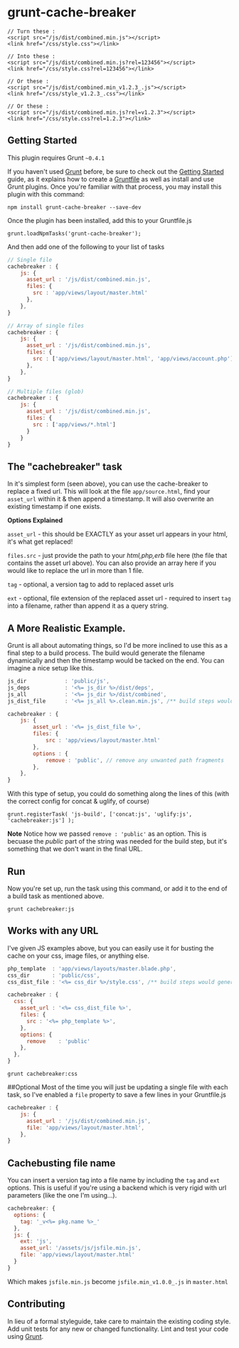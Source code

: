 # grunt-cache-breaker


    // Turn these :
    <script src="/js/dist/combined.min.js"></script>
    <link href="/css/style.css"></link>

    // Into these :
    <script src="/js/dist/combined.min.js?rel=123456"></script>
    <link href="/css/style.css?rel=123456"></link>

    // Or these :
    <script src="/js/dist/combined.min_v1.2.3_.js"></script>
    <link href="/css/style_v1.2.3_.css"></link>

    // Or these :
    <script src="/js/dist/combined.min.js?rel=v1.2.3"></script>
    <link href="/css/style.css?rel=1.2.3"></link>


## Getting Started
This plugin requires Grunt `~0.4.1`

If you haven't used [Grunt](http://gruntjs.com/) before, be sure to check out the [Getting Started](http://gruntjs.com/getting-started) guide, as it explains how to create a [Gruntfile](http://gruntjs.com/sample-gruntfile) as well as install and use Grunt plugins. Once you're familiar with that process, you may install this plugin with this command:

```shell
npm install grunt-cache-breaker --save-dev
```
Once the plugin has been installed, add this to your Gruntfile.js

    grunt.loadNpmTasks('grunt-cache-breaker');

And then add one of the following to your list of tasks

```js
// Single file
cachebreaker : {
    js: {
      asset_url : '/js/dist/combined.min.js',
      files: {
        src : 'app/views/layout/master.html'
      },
    },
}
```
```js
// Array of single files
cachebreaker : {
    js: {
      asset_url : '/js/dist/combined.min.js',
      files: {
        src : ['app/views/layout/master.html', 'app/views/account.php']
      },
    },
}
```
```js
// Multiple files (glob)
cachebreaker : {
    js: {
      asset_url : '/js/dist/combined.min.js',
      files: {
        src : ['app/views/*.html']
      }
    }
}
```
## The "cachebreaker" task
In it's simplest form (seen above), you can use the cache-breaker to replace a fixed url. This will look at the file `app/source.html`, find your `asset_url` within it & then append a timestamp. It will also overwrite an existing timestamp if one exists.


**Options Explained**

`asset_url` - this should be EXACTLY as your asset url appears in your html, it's what get replaced!

`files.src` - just provide the path to your *html,php,erb* file here (the file that contains the asset url above). You can also provide an array here if you would like to replace the url in more than 1 file.

`tag` - optional, a version tag to add to replaced asset urls

`ext` - optional, file extension of the replaced asset url - required to insert `tag` into a filename, rather than append it as a query string.

## A More Realistic Example.
Grunt is all about automating things, so I'd be more inclined to use this as a final step to a build process. The build would generate the filename dynamically and then the timestamp would be tacked on the end. You can imagine a nice setup like this.

```js
js_dir            : 'public/js',
js_deps           : '<%= js_dir %>/dist/deps',
js_all            : '<%= js_dir %>/dist/combined',
js_dist_file      : '<%= js_all %>.clean.min.js', /** build steps would generate this file **/

cachebreaker : {
    js: {
        asset_url : '<%= js_dist_file %>',
        files: {
            src : 'app/views/layout/master.html'
        },
        options : {
            remove : 'public', // remove any unwanted path fragments
        },
    },
}
```

With this type of setup, you could do something along the lines of this (with the correct config for concat & uglify, of course)

```shell
grunt.registerTask( 'js-build', ['concat:js', 'uglify:js', 'cachebreaker:js'] );
```

**Note**
Notice how we passed `remove : 'public'` as an option. This is becuase the *public* part of the string was needed for the build step, but it's something that we don't want in the final URL.

## Run
Now you're set up, run the task using this command, or add it to the end of a build task as mentioned above.

    grunt cachebreaker:js

## Works with any URL
I've given JS examples above, but you can easily use it for busting the cache on your css, image files, or anything else.

```js
php_template  : 'app/views/layouts/master.blade.php',
css_dir       : 'public/css',
css_dist_file : '<%= css_dir %>/style.css', /** build steps would generate this file **/

cachebreaker : {
  css: {
    asset_url : '<%= css_dist_file %>',
    files: {
      src : '<%= php_template %>',
    },
    options: {
      remove    : 'public'
    },
  },
}
```

```shell
grunt cachebreaker:css
```

##Optional
Most of the time you will just be updating a single file with each task, so I've enabled a `file` property to save a few lines in your Gruntfile.js
```js
cachebreaker : {
    js: {
      asset_url : '/js/dist/combined.min.js',
      file: 'app/views/layout/master.html',
    },
}
```

## Cachebusting file name
You can insert a version tag into a file name by including the `tag` and `ext` options.  This is useful if you're using a backend which is very rigid with url parameters (like the one I'm using...).
```js
cachebreaker: {
  options: {
    tag: '_v<%= pkg.name %>_'
  },
  js: {
    ext: 'js',
    asset_url: '/assets/js/jsfile.min.js',
    file: 'app/views/layout/master.html'
  }
}
```
Which makes `jsfile.min.js` become `jsfile.min_v1.0.0_.js` in `master.html`

## Contributing
In lieu of a formal styleguide, take care to maintain the existing coding style. Add unit tests for any new or changed functionality. Lint and test your code using [Grunt](http://gruntjs.com/).
